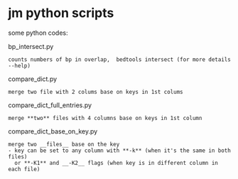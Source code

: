 jm python scripts
================

some python codes:

bp_intersect.py

	counts numbers of bp in overlap,  bedtools intersect (for more details --help)

compare_dict.py

	merge two file with 2 colums base on keys in 1st colums

compare_dict_full_entries.py

	merge **two** files with 4 columns base on keys in 1st column  

compare_dict_base_on_key.py

	merge two __files__ base on the key
	- key can be set to any column with **-k** (when it's the same in both files)
	  or **-K1** and __-K2__ flags (when key is in different column in each file)
